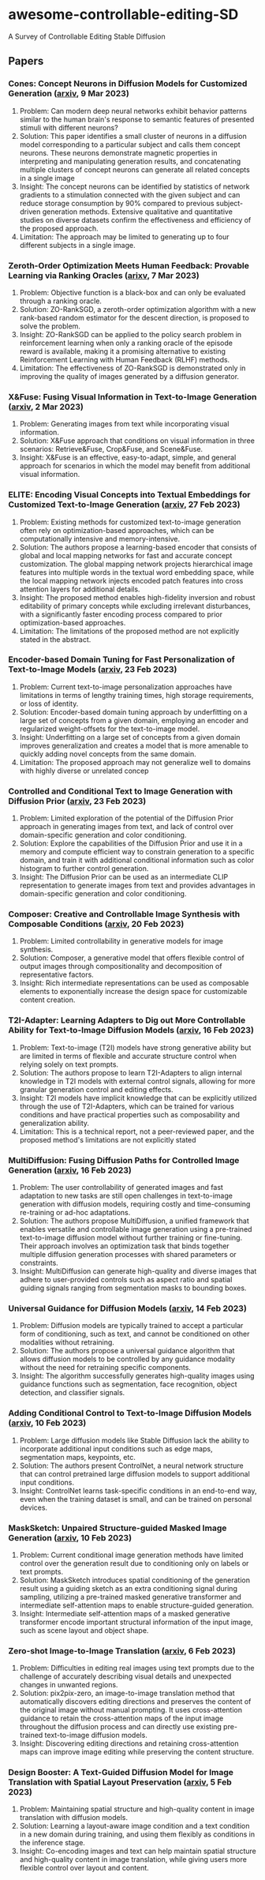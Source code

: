 # awesome-controllable-editing-SD

A Survey of Controllable Editing Stable Diffusion

## Papers

### Cones: Concept Neurons in Diffusion Models for Customized Generation ([arxiv](https://arxiv.org/abs/2303.05125), 9 Mar 2023)

1. Problem: Can modern deep neural networks exhibit behavior patterns similar to the human brain's response to semantic features of presented stimuli with different neurons?
2. Solution: This paper identifies a small cluster of neurons in a diffusion model corresponding to a particular subject and calls them concept neurons. These neurons demonstrate magnetic properties in interpreting and manipulating generation results, and concatenating multiple clusters of concept neurons can generate all related concepts in a single image
3. Insight: The concept neurons can be identified by statistics of network gradients to a stimulation connected with the given subject and can reduce storage consumption by 90% compared to previous subject-driven generation methods. Extensive qualitative and quantitative studies on diverse datasets confirm the effectiveness and efficiency of the proposed approach.
4. Limitation: The approach may be limited to generating up to four different subjects in a single image.

### Zeroth-Order Optimization Meets Human Feedback: Provable Learning via Ranking Oracles ([arixv](https://arxiv.org/abs/2303.03751), 7 Mar 2023)

1. Problem: Objective function is a black-box and can only be evaluated through a ranking oracle.
2. Solution: ZO-RankSGD, a zeroth-order optimization algorithm with a new rank-based random estimator for the descent direction, is proposed to solve the problem.
3. Insight: ZO-RankSGD can be applied to the policy search problem in reinforcement learning when only a ranking oracle of the episode reward is available, making it a promising alternative to existing Reinforcement Learning with Human Feedback (RLHF) methods.
4. Limitation: The effectiveness of ZO-RankSGD is demonstrated only in improving the quality of images generated by a diffusion generator.

### X&Fuse: Fusing Visual Information in Text-to-Image Generation ([arxiv](https://arxiv.org/abs/2303.01000), 2 Mar 2023)

1. Problem: Generating images from text while incorporating visual information.
2. Solution: X&Fuse approach that conditions on visual information in three scenarios: Retrieve&Fuse, Crop&Fuse, and Scene&Fuse.
3. Insight: X&Fuse is an effective, easy-to-adapt, simple, and general approach for scenarios in which the model may benefit from additional visual information.

### ELITE: Encoding Visual Concepts into Textual Embeddings for Customized Text-to-Image Generation ([arxiv](https://arxiv.org/abs/2302.13848), 27 Feb 2023)

1. Problem: Existing methods for customized text-to-image generation often rely on optimization-based approaches, which can be computationally intensive and memory-intensive.
2. Solution: The authors propose a learning-based encoder that consists of global and local mapping networks for fast and accurate concept customization. The global mapping network projects hierarchical image features into multiple words in the textual word embedding space, while the local mapping network injects encoded patch features into cross attention layers for additional details.
3. Insight: The proposed method enables high-fidelity inversion and robust editability of primary concepts while excluding irrelevant disturbances, with a significantly faster encoding process compared to prior optimization-based approaches.
4. Limitation: The limitations of the proposed method are not explicitly stated in the abstract.

### Encoder-based Domain Tuning for Fast Personalization of Text-to-Image Models ([arxiv](https://arxiv.org/abs/2302.12228), 23 Feb 2023)

1. Problem: Current text-to-image personalization approaches have limitations in terms of lengthy training times, high storage requirements, or loss of identity.
2. Solution: Encoder-based domain tuning approach by underfitting on a large set of concepts from a given domain, employing an encoder and regularized weight-offsets for the text-to-image model.
3. Insight: Underfitting on a large set of concepts from a given domain improves generalization and creates a model that is more amenable to quickly adding novel concepts from the same domain.
4. Limitation: The proposed approach may not generalize well to domains with highly diverse or unrelated concep

### Controlled and Conditional Text to Image Generation with Diffusion Prior ([arxiv](https://arxiv.org/abs/2302.11710), 23 Feb 2023)

1. Problem: Limited exploration of the potential of the Diffusion Prior approach in generating images from text, and lack of control over domain-specific generation and color conditioning.
2. Solution: Explore the capabilities of the Diffusion Prior and use it in a memory and compute efficient way to constrain generation to a specific domain, and train it with additional conditional information such as color histogram to further control generation.
3. Insight: The Diffusion Prior can be used as an intermediate CLIP representation to generate images from text and provides advantages in domain-specific generation and color conditioning.

### Composer: Creative and Controllable Image Synthesis with Composable Conditions ([arxiv](https://arxiv.org/abs/2302.09778), 20 Feb 2023)

1. Problem: Limited controllability in generative models for image synthesis.
2. Solution: Composer, a generative model that offers flexible control of output images through compositionality and decomposition of representative factors.
3. Insight: Rich intermediate representations can be used as composable elements to exponentially increase the design space for customizable content creation.

### T2I-Adapter: Learning Adapters to Dig out More Controllable Ability for Text-to-Image Diffusion Models ([arxiv](https://arxiv.org/abs/2302.08453), 16 Feb 2023)

1. Problem: Text-to-image (T2I) models have strong generative ability but are limited in terms of flexible and accurate structure control when relying solely on text prompts.
2. Solution: The authors propose to learn T2I-Adapters to align internal knowledge in T2I models with external control signals, allowing for more granular generation control and editing effects.
3. Insight: T2I models have implicit knowledge that can be explicitly utilized through the use of T2I-Adapters, which can be trained for various conditions and have practical properties such as composability and generalization ability.
4. Limitation: This is a technical report, not a peer-reviewed paper, and the proposed method's limitations are not explicitly stated

### MultiDiffusion: Fusing Diffusion Paths for Controlled Image Generation ([arxiv](https://arxiv.org/abs/2302.08113), 16 Feb 2023)

1. Problem: The user controllability of generated images and fast adaptation to new tasks are still open challenges in text-to-image generation with diffusion models, requiring costly and time-consuming re-training or ad-hoc adaptations.
2. Solution: The authors propose MultiDiffusion, a unified framework that enables versatile and controllable image generation using a pre-trained text-to-image diffusion model without further training or fine-tuning. Their approach involves an optimization task that binds together multiple diffusion generation processes with shared parameters or constraints.
3. Insight: MultiDiffusion can generate high-quality and diverse images that adhere to user-provided controls such as aspect ratio and spatial guiding signals ranging from segmentation masks to bounding boxes.

### Universal Guidance for Diffusion Models ([arxiv](https://arxiv.org/abs/2302.07121), 14 Feb 2023)

1. Problem: Diffusion models are typically trained to accept a particular form of conditioning, such as text, and cannot be conditioned on other modalities without retraining.
2. Solution: The authors propose a universal guidance algorithm that allows diffusion models to be controlled by any guidance modality without the need for retraining specific components.
3. Insight: The algorithm successfully generates high-quality images using guidance functions such as segmentation, face recognition, object detection, and classifier signals.

### Adding Conditional Control to Text-to-Image Diffusion Models ([arxiv](https://arxiv.org/abs/2302.05543), 10 Feb 2023)

1. Problem: Large diffusion models like Stable Diffusion lack the ability to incorporate additional input conditions such as edge maps, segmentation maps, keypoints, etc.
2. Solution: The authors present ControlNet, a neural network structure that can control pretrained large diffusion models to support additional input conditions.
3. Insight: ControlNet learns task-specific conditions in an end-to-end way, even when the training dataset is small, and can be trained on personal devices.

### MaskSketch: Unpaired Structure-guided Masked Image Generation ([arxiv](https://arxiv.org/abs/2302.05496), 10 Feb 2023)

1. Problem: Current conditional image generation methods have limited control over the generation result due to conditioning only on labels or text prompts.
2. Solution: MaskSketch introduces spatial conditioning of the generation result using a guiding sketch as an extra conditioning signal during sampling, utilizing a pre-trained masked generative transformer and intermediate self-attention maps to enable structure-guided generation.
3. Insight: Intermediate self-attention maps of a masked generative transformer encode important structural information of the input image, such as scene layout and object shape.

### Zero-shot Image-to-Image Translation ([arxiv](https://arxiv.org/abs/2302.03027), 6 Feb 2023)

1. Problem: Difficulties in editing real images using text prompts due to the challenge of accurately describing visual details and unexpected changes in unwanted regions.
2. Solution: pix2pix-zero, an image-to-image translation method that automatically discovers editing directions and preserves the content of the original image without manual prompting. It uses cross-attention guidance to retain the cross-attention maps of the input image throughout the diffusion process and can directly use existing pre-trained text-to-image diffusion models.
3. Insight: Discovering editing directions and retaining cross-attention maps can improve image editing while preserving the content structure.

### Design Booster: A Text-Guided Diffusion Model for Image Translation with Spatial Layout Preservation ([arxiv](https://arxiv.org/abs/2302.02284), 5 Feb 2023)

1. Problem: Maintaining spatial structure and high-quality content in image translation with diffusion models.
2. Solution: Learning a layout-aware image condition and a text condition in a new domain during training, and using them flexibly as conditions in the inference stage.
3. Insight: Co-encoding images and text can help maintain spatial structure and high-quality content in image translation, while giving users more flexible control over layout and content.
